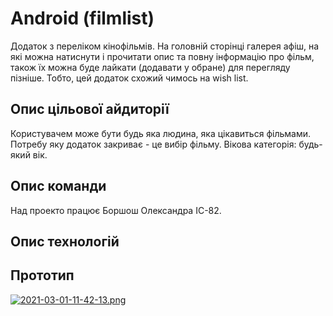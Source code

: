 # Android (filmlist)
Додаток з переліком кінофільмів. На головній сторінці галерея афіш, на які можна натиснути і прочитати опис та повну інформацію про фільм, також їх можна буде лайкати (додавати у обране) для перегляду пізніше. Тобто, цей додаток схожий чимось на wish list. 

## Опис цільової айдиторії
Користувачем може бути будь яка людина, яка цікавиться фільмами. Потребу яку додаток закриває - це вибір фільму.
Вікова категорія: будь-який вік.

## Опис команди
Над проекто працює Боршош Олександра ІС-82.

## Опис технологій

## Прототип
[![2021-03-01-11-42-13.png](https://i.postimg.cc/MpnC7Nnb/2021-03-01-11-42-13.png)](https://postimg.cc/5XMK1Pq6)

